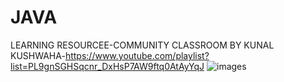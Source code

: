 # JAVA
LEARNING RESOURCEE-COMMUNITY CLASSROOM BY KUNAL KUSHWAHA-https://www.youtube.com/playlist?list=PL9gnSGHSqcnr_DxHsP7AW9ftq0AtAyYqJ
![images](https://user-images.githubusercontent.com/84931030/187477164-69a51ee3-08d7-4f45-b2e2-28b8f2da0ee9.png)
